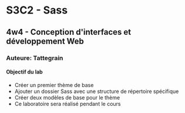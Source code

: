 # S3C2 - Sass
## 4w4 - Conception d'interfaces et développement Web
### Auteure: Tattegrain

#### Objectif du lab
- Créer un premier thème de base 
- Ajouter un dossier Sass avec une structure de répertoire spécifique
- Créer deux modèles de base pour le thème
- Ce laboratoire sera réalisé pendant le cours